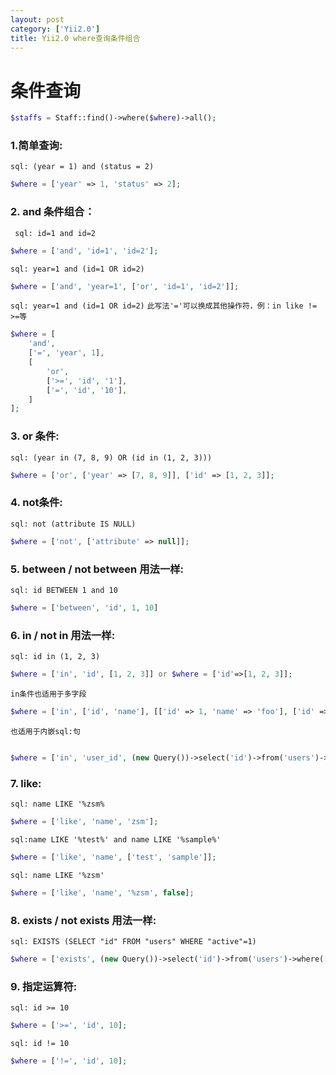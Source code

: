 ```yaml
---
layout: post
category: ['Yii2.0']
title: Yii2.0 where查询条件组合
---
```


# 条件查询
```php
$staffs = Staff::find()->where($where)->all();
```

### 1.简单查询:

`sql: (year = 1) and (status = 2)`
```php
$where = ['year' => 1, 'status' => 2];
```

### 2. and 条件组合：

` sql: id=1 and id=2`
```php
$where = ['and', 'id=1', 'id=2'];
```
`sql: year=1 and (id=1 OR id=2)`
```php
$where = ['and', 'year=1', ['or', 'id=1', 'id=2']];
```
`sql: year=1 and (id=1 OR id=2)`
`此写法'='可以换成其他操作符，例：in like != >=等`
```php
$where = [
    'and',
    ['=', 'year', 1],
    [
        'or',
        ['>=', 'id', '1'],
        ['=', 'id', '10'],
    ]
];
```
### 3. or 条件:

`sql: (year in (7, 8, 9) OR (id in (1, 2, 3)))`
```php
$where = ['or', ['year' => [7, 8, 9]], ['id' => [1, 2, 3]];
```

### 4. not条件:

`sql: not (attribute IS NULL)`
```php
$where = ['not', ['attribute' => null]];
```

### 5. between / not between 用法一样:


`sql: id BETWEEN 1 and 10`
```php
$where = ['between', 'id', 1, 10]
```

### 6. in / not in 用法一样:

`sql: id in (1, 2, 3)`
```php
$where = ['in', 'id', [1, 2, 3]] or $where = ['id'=>[1, 2, 3]];
```
`in条件也适用于多字段`
```php
$where = ['in', ['id', 'name'], [['id' => 1, 'name' => 'foo'], ['id' => 2, 'name' => 'bar']]];
```
`也适用于内嵌sql:句`
```php

$where = ['in', 'user_id', (new Query())->select('id')->from('users')->where(['active' => 1])];
```
### 7. like:

`sql: name LIKE '%zsm%`
```php
$where = ['like', 'name', 'zsm'];
```
`sql:name LIKE '%test%' and name LIKE '%sample%'`
```php
$where = ['like', 'name', ['test', 'sample']];
```
`sql: name LIKE '%zsm'`
```php
$where = ['like', 'name', '%zsm', false];
```
### 8. exists /  not exists 用法一样:


`sql: EXISTS (SELECT "id" FROM "users" WHERE "active"=1)`
```php
$where = ['exists', (new Query())->select('id')->from('users')->where(['active' => 1])];
```
### 9. 指定运算符:
`sql: id >= 10`

```php
$where = ['>=', 'id', 10];
```

`sql: id != 10`
```php
$where = ['!=', 'id', 10];
```


